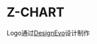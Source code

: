 # Z-CHART

<div>Logo通过<a href="https://www.designevo.com/cn/logo-maker/" title="免费在线logo制作软件">DesignEvo</a>设计制作</div>